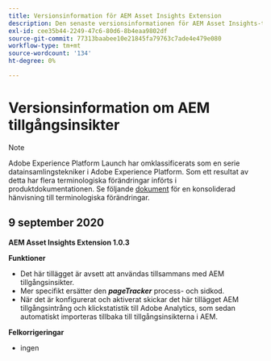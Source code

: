 ```yaml
---
title: Versionsinformation för AEM Asset Insights Extension
description: Den senaste versionsinformationen för AEM Asset Insights-taggtillägget i Adobe Experience Platform.
exl-id: cee35b44-2249-47c6-80d6-8b4eaa9802df
source-git-commit: 77313baabee10e21845fa79763c7ade4e479e080
workflow-type: tm+mt
source-wordcount: '134'
ht-degree: 0%

---
```


# Versionsinformation om AEM tillgångsinsikter

>[!NOTE]
>
>Adobe Experience Platform Launch har omklassificerats som en serie datainsamlingstekniker i Adobe Experience Platform. Som ett resultat av detta har flera terminologiska förändringar införts i produktdokumentationen. Se följande [dokument](../../../term-updates.md) för en konsoliderad hänvisning till terminologiska förändringar.

## 9 september 2020

**AEM Asset Insights Extension 1.0.3**

**Funktioner**

- Det här tillägget är avsett att användas tillsammans med AEM tillgångsinsikter.
- Mer specifikt ersätter den ***pageTracker*** process- och sidkod.
- När det är konfigurerat och aktiverat skickar det här tillägget AEM tillgångsintrång och klickstatistik till Adobe Analytics, som sedan automatiskt importeras tillbaka till tillgångsinsikterna i AEM.

**Felkorrigeringar**

- ingen
